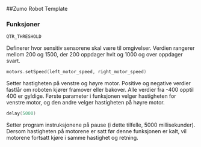 ##Zumo Robot Template

### Funksjoner

```c
QTR_THRESHOLD
```

Definerer hvor sensitiv sensorene skal være til omgivelser. Verdien rangerer mellom 200 og 1500, der 200 oppdager
hvit og 1000 og over oppdager svart.

```c
motors.setSpeed(left_motor_speed, right_motor_speed)
```

Setter hastigheten på venstre og høyre motor. Positive og negative verdier fastlår om roboten kjører framover eller 
bakover. Alle verdier fra -400 opptil 400 er gyldige. Første parameter i funksjonen velger hastigheten for venstre 
motor, og den andre velger hastigheten på høyre motor.

```c
delay(5000)
```

Setter program instruksjonene på pause (i dette tilfelle, 5000 millisekunder). Dersom hastigheten på motorene er satt 
før denne funksjonen er kalt, vil motorene fortsatt kjøre i samme hastighet og retning.
